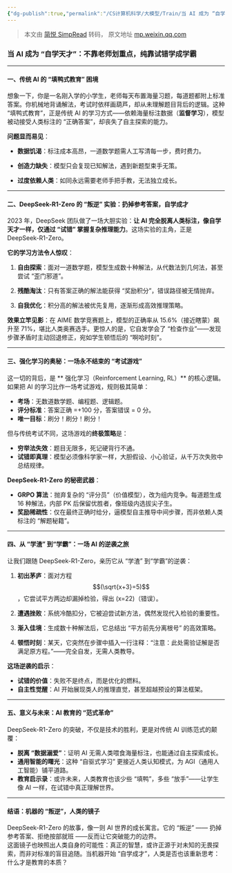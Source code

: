 ```yaml
---
{"dg-publish":true,"permalink":"/CS计算机科学/大模型/Train/当 AI 成为 “自学天才”：不靠老师划重点，纯靠试错学成学霸/","noteIcon":"","created":"2025-07-31T10:00:11.132+08:00","updated":"2025-01-29T16:20:01.000+08:00"}
---
```


> 本文由 [简悦 SimpRead](http://ksria.com/simpread/) 转码， 原文地址 [mp.weixin.qq.com](https://mp.weixin.qq.com/s?__biz=MzA3MDE2OTQ0OA==&mid=2651918255&idx=4&sn=d60173d45c0269f46d27c0f6ba68204c&chksm=852549a8b252c0beaf27517e7ea856e26081bbcc373a0acfb0bcbc6038be2d711e3c3c2aa76c&cur_album_id=2921594804302790657&scene=189#wechat_redirect)

### **当 AI 成为 “自学天才”：不靠老师划重点，纯靠试错学成学霸**

* * *

#### **一、传统 AI 的 “填鸭式教育” 困境**

想象一下，你是一名刚入学的小学生，老师每天布置海量习题，每道题都附上标准答案。你机械地背诵解法，考试时依样画葫芦，却从未理解题目背后的逻辑。这种 “填鸭式教育”，正是传统 AI 的学习方式——依赖海量标注数据（**监督学习**），模型被动接受人类标注的 “正确答案”，却丧失了自主探索的能力。

**问题显而易见**：

* **数据饥渴**：标注成本高昂，一道数学题需人工写清每一步，费时费力。
    
* **创造力缺失**：模型只会复现已知解法，遇到新题型束手无策。
    
* **过度依赖人类**：如同永远需要老师手把手教，无法独立成长。
    

* * *

#### **二、DeepSeek-R1-Zero 的 “叛逆” 实验：扔掉参考答案，自学成才**

2023 年，DeepSeek 团队做了一场大胆实验：**让 AI 完全脱离人类标注，像自学天才一样，仅通过 “试错” 掌握复杂推理能力**。这场实验的主角，正是 DeepSeek-R1-Zero。

**它的学习方法令人惊叹**：

1. **自由探索**：面对一道数学题，模型生成数十种解法，从代数法到几何法，甚至尝试 “歪门邪道”。
    
2. **残酷淘汰**：只有答案正确的解法能获得 “奖励积分”，错误路径被无情抛弃。
    
3. **自我优化**：积分高的解法被优先复用，逐渐形成高效推理策略。
    

**效果立竿见影**：在 AIME 数学竞赛题上，模型的正确率从 15.6%（接近瞎蒙）飙升至 71%，堪比人类奥赛选手。更惊人的是，它自发学会了 “检查作业”——发现步骤矛盾时主动回退修正，宛如学生顿悟后的 “啊哈时刻”。

* * *

#### **三、强化学习的奥秘：一场永不结束的 “考试游戏”**

这一切的背后，是 ** 强化学习（Reinforcement Learning, RL）** 的核心逻辑。如果把 AI 的学习比作一场考试游戏，规则极其简单：

* **考场**：无数道数学题、编程题、逻辑题。
* **评分标准**：答案正确 =+100 分，答案错误 = 0 分。
* **唯一目标**：刷分！刷分！刷分！

但与传统考试不同，这场游戏的**终极策略**是：

* **穷举法失效**：题目无限多，死记硬背行不通。
* **试错即真理**：模型必须像科学家一样，大胆假设、小心验证，从千万次失败中总结规律。

**DeepSeek-R1-Zero 的秘密武器**：
* **GRPO 算法**：抛弃复杂的 “评分员”（价值模型），改为组内竞争。每道题生成 16 种解法，内部 PK 后保留优胜者，像班级内选拔尖子生。
* **奖励稀疏性**：仅在最终正确时给分，逼模型自主推导中间步骤，而非依赖人类标注的 “解题秘籍”。

* * *

#### **四、从 “学渣” 到“学霸”：一场 AI 的逆袭之旅**

让我们跟随 DeepSeek-R1-Zero，亲历它从 “学渣” 到“学霸”的逆袭：

1. **初出茅庐**：面对方程 $$(\sqrt{x+3}=5)$$ ，它尝试平方两边却漏掉检验，得出 (x=22)（错误）。
    
2. **遭遇挫败**：系统冷酷扣分，它被迫尝试新方法，偶然发现代入检验的重要性。
3. **渐入佳境**：生成数十种解法后，它总结出 “平方前先分离根号” 的高效策略。
4. **顿悟时刻**：某天，它突然在步骤中插入一行注释：“注意：此处需验证解是否满足原方程。”——完全自发，无需人类教导。


**这场逆袭的启示**：
* **试错的价值**：失败不是终点，而是优化的燃料。
* **自主性觉醒**：AI 开始展现类人的推理直觉，甚至超越预设的算法框架。

* * *

#### **五、意义与未来：AI 教育的 “范式革命”**

DeepSeek-R1-Zero 的突破，不仅是技术的胜利，更是对传统 AI 训练范式的颠覆：

* **脱离 “数据溺爱”**：证明 AI 无需人类喂食海量标注，也能通过自主探索成长。
* **通用智能的曙光**：这种 “自驱式学习” 更接近人类认知模式，为 AGI（通用人工智能）铺平道路。
* **教育启示录**：或许未来，人类教育也该少些 “填鸭”，多些 “放手”——让学生像 AI 一样，在试错中真正理解世界。

* * *

#### **结语：机器的 “叛逆”，人类的镜子**

DeepSeek-R1-Zero 的故事，像一则 AI 世界的成长寓言。它的 “叛逆” —— 扔掉参考答案、拒绝按部就班 ——反而让它突破能力的边界。  
这面镜子也映照出人类自身的可能性：真正的智慧，或许正源于对未知的无畏探索，而非对标准的盲目追随。当机器开始 “自学成才”，人类是否也该重新思考：什么才是教育的本质？
